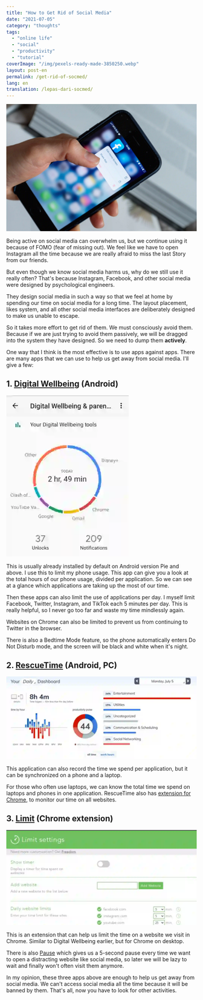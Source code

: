 ```yaml
---
title: "How to Get Rid of Social Media"
date: "2021-07-05"
category: "thoughts"
tags:
  - "online life"
  - "social"
  - "productivity"
  - "tutorial"
coverImage: "/img/pexels-ready-made-3850250.webp"
layout: post-en
permalink: /get-rid-of-socmed/
lang: en
translation: /lepas-dari-socmed/
---
```


![](/img/pexels-ready-made-3850250.webp)

Being active on social media can overwhelm us, but we continue using it because of FOMO (fear of missing out). We feel like we have to open Instagram all the time because we are really afraid to miss the last Story from our friends.

But even though we know social media harms us, why do we still use it really often? That's because Instagram, Facebook, and other social media were designed by psychological engineers.

They design social media in such a way so that we feel at home by spending our time on social media for a long time. The layout placement, likes system, and all other social media interfaces are deliberately designed to make us unable to escape.

So it takes more effort to get rid of them. We must consciously avoid them. Because if we are just trying to avoid them passively, we will be dragged into the system they have designed. So we need to dump them **actively**.

One way that I think is the most effective is to use apps against apps. There are many apps that we can use to help us get away from social media. I'll give a few:

## 1. [Digital Wellbeing](https://play.google.com/store/apps/details?id=com.google.android.apps.wellbeing&hl=en_US&gl=US) (Android)

![](/img/Pasted-image-20210705172129-1.webp)

This is usually already installed by default on Android version Pie and above. I use this to limit my phone usage. This app can give you a look at the total hours of our phone usage, divided per application. So we can see at a glance which applications are taking up the most of our time.

Then these apps can also limit the use of applications per day. I myself limit Facebook, Twitter, Instagram, and TikTok each 5 minutes per day. This is really helpful, so I never go too far and waste my time mindlessly again.

Websites on Chrome can also be limited to prevent us from continuing to Twitter in the browser.

There is also a Bedtime Mode feature, so the phone automatically enters Do Not Disturb mode, and the screen will be black and white when it's night.

## 2. [RescueTime](https://rescuetime.com/) (Android, PC)

![](/img/Pasted-image-20210705171815-1-1024x442.webp)

This application can also record the time we spend per application, but it can be synchronized on a phone and a laptop.

For those who often use laptops, we can know the total time we spend on laptops and phones in one application. RescueTime also has [extension for Chrome](https://chrome.google.com/webstore/detail/rescuetime-for-chrome-and/bdakmnplckeopfghnlpocafcepegjeap?hl=en-US), to monitor our time on all websites.

## 3. [Limit](https://chrome.google.com/webstore/detail/limit-set-limits-for-dist/blcdfhbibkkjpfdddnmnmhfgjlicebba?hl=en) (Chrome extension)

![](/img/Pasted-image-20210705172824-1-1024x510.webp)

This is an extension that can help us limit the time on a website we visit in Chrome. Similar to Digital Wellbeing earlier, but for Chrome on desktop.

There is also [Pause](https://chrome.google.com/webstore/detail/pause-stop-mindless-brows/ljfdccdjpfjpfjbpdiihanpodiloloph?hl=en) which gives us a 5-second pause every time we want to open a distracting website like social media, so later we will be lazy to wait and finally won't often visit them anymore.

In my opinion, these three apps above are enough to help us get away from social media. We can't access social media all the time because it will be banned by them. That's all, now you have to look for other activities.
